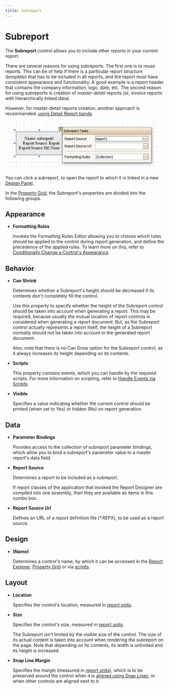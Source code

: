 ```yaml
---
title: Subreport
---
```

# Subreport
The **Subreport** control allows you to include other reports in your current report.

There are several reasons for using subreports. The first one is to _reuse_ reports. This can be of help if there is a particular report structure (_template_) that has to be included in all reports, and the report must have consistent appearance and functionality. A good example is a report header that contains the company information, logo, date, etc. The second reason for using subreports is creation of _master-detail_ reports (or, _invoice_ reports with hierarchically linked data).

However, for master-detail reports creation, another approach is recommended: [using Detail Report bands](../../../../../../interface-elements-for-desktop/articles/report-designer/report-designer-for-winforms/create-reports/report-types/master-detail-report-(detail-report-bands).md).

![RD_Controls_Subreport](../../../../../images/Img8314.png)

You can click a subreport, to open the report to which it is linked in a new [Design Panel](../../../../../../interface-elements-for-desktop/articles/report-designer/report-designer-for-winforms/report-designer-reference/report-designer-ui/design-panel.md).

In the [Property Grid](../../../../../../interface-elements-for-desktop/articles/report-designer/report-designer-for-winforms/report-designer-reference/report-designer-ui/property-grid.md), the Subreport's properties are divided into the following groups.

## Appearance
* **Formatting Rules**
	
	Invokes the Formatting Rules Editor allowing you to choose which rules should be applied to the control during report generation, and define the precedence of the applied rules. To learn more on this, refer to [Conditionally Change a Control's Appearance](../../../../../../interface-elements-for-desktop/articles/report-designer/report-designer-for-winforms/create-reports/styles-and-conditional-formatting/conditionally-change-a-controls-appearance.md).

## Behavior
* **Can Shrink**
	
	Determines whether a Subreport's height should be decreased if its contents don't completely fill the control.
	
	Use this property to specify whether the height of the Subreport control should be taken into account when generating a report. This may be required, because usually the mutual location of report controls is considered when generating a report document. But, as the Subreport control actually represents a report itself, the height of a Subreport normally should not be taken into account in the generated report document.
	
	Also, note that there is no Can Grow option for the Subreport control, as it always increases its height depending on its contents.
* **Scripts**
	
	This property contains events, which you can handle by the required scripts. For more information on scripting, refer to [Handle Events via Scripts](../../../../../../interface-elements-for-desktop/articles/report-designer/report-designer-for-winforms/create-reports/miscellaneous/handle-events-via-scripts.md).
* **Visible**
	
	Specifies a value indicating whether the current control should be printed (when set to Yes) or hidden (No) on report generation.

## Data
* **Parameter Bindings**
	
	Provides access to the collection of subreport parameter bindings, which allow you to bind a subreport's parameter value to a master report's data field.
* **Report Source**
	
	Determines a report to be included as a subreport.
	
	If report classes of the application that invoked the Report Designer are compiled into one assembly, then they are available as items in this combo box.
* **Report Source Url**
	
	Defines an URL of a report definition file (*.REPX), to be used as a report source.

## Design
* **(Name)**
	
	Determines a control's name, by which it can be accessed in the [Report Explorer](../../../../../../interface-elements-for-desktop/articles/report-designer/report-designer-for-winforms/report-designer-reference/report-designer-ui/report-explorer.md), [Property Grid](../../../../../../interface-elements-for-desktop/articles/report-designer/report-designer-for-winforms/report-designer-reference/report-designer-ui/property-grid.md) or via [scripts](../../../../../../interface-elements-for-desktop/articles/report-designer/report-designer-for-winforms/create-reports/miscellaneous/handle-events-via-scripts.md).

## Layout
* **Location**
	
	Specifies the control's location, measured in [report units](../../../../../../interface-elements-for-desktop/articles/report-designer/report-designer-for-winforms/create-reports/basic-operations/change-measurement-units-of-a-report.md).
* **Size**
	
	Specifies the control's size, measured in [report units](../../../../../../interface-elements-for-desktop/articles/report-designer/report-designer-for-winforms/create-reports/basic-operations/change-measurement-units-of-a-report.md).
	
	The Subreport isn't limited by the visible size of the control. The size of its actual content is taken into account when rendering the subreport on the page. Note that depending on its contents, its width is unlimited and its height is increased.
* **Snap Line Margin**
	
	Specifies the margin (measured in [report units](../../../../../../interface-elements-for-desktop/articles/report-designer/report-designer-for-winforms/create-reports/basic-operations/change-measurement-units-of-a-report.md)), which is to be preserved around the control when it is [aligned using Snap Lines](../../../../../../interface-elements-for-desktop/articles/report-designer/report-designer-for-winforms/create-reports/basic-operations/controls-positioning.md), or when other controls are aligned next to it.